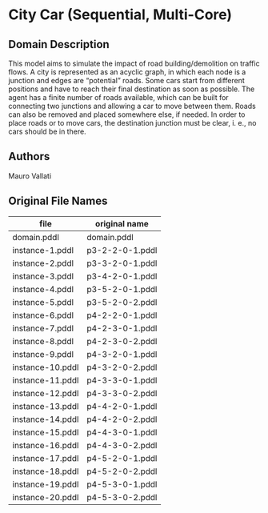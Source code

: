 # City Car (Sequential, Multi-Core)

## Domain Description

This model aims to simulate the impact of road building/demolition on traffic flows.
A city is represented as an acyclic graph, in which each node is a junction and edges are “potential” roads.
Some cars start from different positions and have to reach their final destination as soon as possible.
The agent has a finite number of roads available, which can be built for connecting two junctions and allowing a car to move between them.
Roads can also be removed and placed somewhere else, if needed.
In order to place roads or to move cars, the destination junction must be clear, i. e., no cars should be in there.

## Authors

Mauro Vallati

## Original File Names

| file             | original name   |
|------------------|-----------------|
| domain.pddl      | domain.pddl     |
| instance-1.pddl  | p3-2-2-0-1.pddl |
| instance-2.pddl  | p3-3-2-0-1.pddl |
| instance-3.pddl  | p3-4-2-0-1.pddl |
| instance-4.pddl  | p3-5-2-0-1.pddl |
| instance-5.pddl  | p3-5-2-0-2.pddl |
| instance-6.pddl  | p4-2-2-0-1.pddl |
| instance-7.pddl  | p4-2-3-0-1.pddl |
| instance-8.pddl  | p4-2-3-0-2.pddl |
| instance-9.pddl  | p4-3-2-0-1.pddl |
| instance-10.pddl | p4-3-2-0-2.pddl |
| instance-11.pddl | p4-3-3-0-1.pddl |
| instance-12.pddl | p4-3-3-0-2.pddl |
| instance-13.pddl | p4-4-2-0-1.pddl |
| instance-14.pddl | p4-4-2-0-2.pddl |
| instance-15.pddl | p4-4-3-0-1.pddl |
| instance-16.pddl | p4-4-3-0-2.pddl |
| instance-17.pddl | p4-5-2-0-1.pddl |
| instance-18.pddl | p4-5-2-0-2.pddl |
| instance-19.pddl | p4-5-3-0-1.pddl |
| instance-20.pddl | p4-5-3-0-2.pddl |
